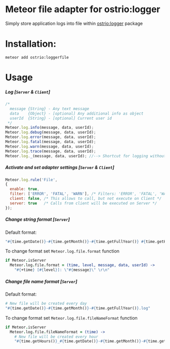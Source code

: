 Meteor file adapter for ostrio:logger
========
Simply store application logs into file within [ostrio:logger](https://atmospherejs.com/ostrio/logger) package

Installation:
========
```shell
meteor add ostrio:loggerfile
```

Usage
========
##### Log [`Server` & `Client`]
```javascript
/*
  message {String} - Any text message
  data    {Object} - [optional] Any additional info as object
  userId  {String} - [optional] Current user id
 */
Meteor.log.info(message, data, userId);
Meteor.log.debug(message, data, userId);
Meteor.log.error(message, data, userId);
Meteor.log.fatal(message, data, userId);
Meteor.log.warn(message, data, userId);
Meteor.log.trace(message, data, userId);
Meteor.log._(message, data, userId); //--> Shortcut for logging without message, e.g.: simple plain log
```

##### Activate and set adapter settings [`Server` & `Client`]
```javascript
Meteor.log.rule('File', 
{
  enable: true,
  filter: ['ERROR', 'FATAL', 'WARN'], /* Filters: 'ERROR', 'FATAL', 'WARN', 'DEBUG', 'INFO', '*' */
  client: false, /* This allows to call, but not execute on Client */
  server: true   /* Calls from client will be executed on Server */
});
```

##### Change string format [`Server`]
Default format:
```coffeescript
"#{time.getDate()}-#{time.getMonth()}-#{time.getFullYear()} #{time.getHours()}:#{time.getMinutes()}:#{time.getSeconds()} | [#{level}] | Message: \"#{message}\" | User: #{userId} | data: #{data}\r\n"
```

To change format set `Meteor.log.file.format` function
```coffeescript
if Meteor.isServer
  Meteor.log.file.format = (time, level, message, data, userId) ->
    "#{+time} [#{level}]: \"#{message}\" \r\n"
```

##### Change file name format [`Server`]
Default format:
```coffeescript
# New file will be created every day
"#{time.getDate()}-#{time.getMonth()}-#{time.getFullYear()}.log"
```

To change format set `Meteor.log.file.fileNameFormat` function
```coffeescript
if Meteor.isServer
  Meteor.log.file.fileNameFormat = (time) ->
    # New file will be created every hour
    "#{time.getHours()}_#{time.getDate()}-#{time.getMonth()}-#{time.getFullYear()}.log"
```
